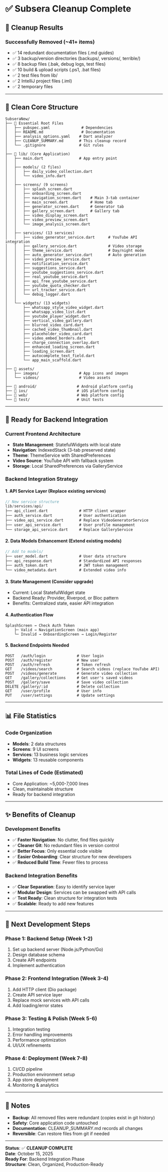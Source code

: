 # ✅ Subsera Cleanup Complete

## 🎯 Cleanup Results

### Successfully Removed (~41+ items)
- ✅ 14 redundant documentation files (.md guides)
- ✅ 3 backup/version directories (backups/, versions/, terrible/)
- ✅ 8 backup files (.bak, debug logs, test files)
- ✅ 10 build & upload scripts (.ps1, .bat files)
- ✅ 2 test files from lib/
- ✅ 2 IntelliJ project files (.iml)
- ✅ 2 temporary files

---

## 📁 Clean Core Structure

```
SubseraNew/
├── 📄 Essential Root Files
│   ├── pubspec.yaml              # Dependencies
│   ├── README.md                 # Documentation
│   ├── analysis_options.yaml    # Dart analyzer
│   ├── CLEANUP_SUMMARY.md       # This cleanup record
│   └── .gitignore               # Git rules
│
├── 📂 lib/ (Core Application)
│   ├── main.dart                # App entry point
│   │
│   ├── models/ (2 files)
│   │   ├── daily_video_collection.dart
│   │   └── video_info.dart
│   │
│   ├── screens/ (9 screens)
│   │   ├── splash_screen.dart
│   │   ├── onboarding_screen.dart
│   │   ├── navigation_screen.dart    # Main 3-tab container
│   │   ├── main_screen.dart          # Home tab
│   │   ├── generator_screen.dart     # Generator tab
│   │   ├── gallery_screen.dart       # Gallery tab
│   │   ├── video_display_screen.dart
│   │   ├── video_preview_screen.dart
│   │   └── image_analysis_screen.dart
│   │
│   ├── services/ (13 services)
│   │   ├── video_generator_service.dart      # YouTube API integration
│   │   ├── gallery_service.dart              # Video storage
│   │   ├── theme_service.dart                # Day/night mode
│   │   ├── auto_generator_service.dart       # Auto generation
│   │   ├── video_preview_service.dart
│   │   ├── notification_service.dart
│   │   ├── suggestions_service.dart
│   │   ├── youtube_suggestions_service.dart
│   │   ├── real_youtube_service.dart
│   │   ├── api_free_youtube_service.dart
│   │   ├── youtube_quota_checker.dart
│   │   ├── url_tracker_service.dart
│   │   └── debug_logger.dart
│   │
│   └── widgets/ (13 widgets)
│       ├── whatsapp_style_video_widget.dart
│       ├── whatsapp_video_list.dart
│       ├── youtube_player_widget.dart
│       ├── vertical_video_gallery.dart
│       ├── blurred_video_card.dart
│       ├── cached_video_thumbnail.dart
│       ├── placeholder_video_card.dart
│       ├── video_embed_borders.dart
│       ├── charge_connection_overlay.dart
│       ├── enhanced_loading_screen.dart
│       ├── loading_screen.dart
│       ├── autocomplete_text_field.dart
│       └── app_main_scaffold.dart
│
├── 📂 assets/
│   ├── images/                  # App icons and images
│   └── videos/                  # Video assets
│
├── 📂 android/                  # Android platform config
├── 📂 ios/                      # iOS platform config
├── 📂 web/                      # Web platform config
└── 📂 test/                     # Unit tests
```

---

## 🚀 Ready for Backend Integration

### Current Frontend Architecture
- **State Management**: StatefulWidgets with local state
- **Navigation**: IndexedStack (3-tab preserved state)
- **Theme**: ThemeService with SharedPreferences
- **Video Source**: YouTube API with fallback system
- **Storage**: Local SharedPreferences via GalleryService

### Backend Integration Strategy

#### 1. **API Service Layer** (Replace existing services)
```dart
// New service structure
lib/services/api/
├── api_client.dart              # HTTP client wrapper
├── auth_service.dart            # User authentication
├── video_api_service.dart       # Replace VideoGeneratorService
├── user_api_service.dart        # User profile management
└── storage_api_service.dart     # Replace GalleryService
```

#### 2. **Data Models Enhancement** (Extend existing models)
```dart
// Add to models/
├── user_model.dart              # User data structure
├── api_response.dart            # Standardized API responses
├── auth_token.dart              # JWT token management
└── video_metadata.dart          # Extended video info
```

#### 3. **State Management** (Consider upgrade)
- Current: Local StatefulWidget state
- Backend Ready: Provider, Riverpod, or Bloc pattern
- Benefits: Centralized state, easier API integration

#### 4. **Authentication Flow**
```
SplashScreen → Check Auth Token
    ├─ Valid → NavigationScreen (main app)
    └─ Invalid → OnboardingScreen → Login/Register
```

#### 5. **Backend Endpoints Needed**
```
POST   /auth/login              # User login
POST   /auth/register           # New user
POST   /auth/refresh            # Token refresh
GET    /videos/search           # Search videos (replace YouTube API)
POST   /videos/generate         # Generate video collection
GET    /gallery/collections     # Get user's saved videos
POST   /gallery/save            # Save video collection
DELETE /gallery/:id             # Delete collection
GET    /user/profile            # User info
PUT    /user/settings           # Update settings
```

---

## 📊 File Statistics

### Code Organization
- **Models**: 2 data structures
- **Screens**: 9 UI screens
- **Services**: 13 business logic services
- **Widgets**: 13 reusable components

### Total Lines of Code (Estimated)
- Core Application: ~5,000-7,000 lines
- Clean, maintainable structure
- Ready for backend integration

---

## ✨ Benefits of Cleanup

### Development Benefits
- ✅ **Faster Navigation**: No clutter, find files quickly
- ✅ **Cleaner Git**: No redundant files in version control
- ✅ **Better Focus**: Only essential code visible
- ✅ **Easier Onboarding**: Clear structure for new developers
- ✅ **Reduced Build Time**: Fewer files to process

### Backend Integration Benefits
- ✅ **Clear Separation**: Easy to identify service layer
- ✅ **Modular Design**: Services can be swapped with API calls
- ✅ **Test Ready**: Clean structure for integration tests
- ✅ **Scalable**: Ready to add new features

---

## 🎯 Next Development Steps

### Phase 1: Backend Setup (Week 1-2)
1. Set up backend server (Node.js/Python/Go)
2. Design database schema
3. Create API endpoints
4. Implement authentication

### Phase 2: Frontend Integration (Week 3-4)
1. Add HTTP client (Dio package)
2. Create API service layer
3. Replace mock services with API calls
4. Add loading/error states

### Phase 3: Testing & Polish (Week 5-6)
1. Integration testing
2. Error handling improvements
3. Performance optimization
4. UI/UX refinements

### Phase 4: Deployment (Week 7-8)
1. CI/CD pipeline
2. Production environment setup
3. App store deployment
4. Monitoring & analytics

---

## 📝 Notes

- **Backup**: All removed files were redundant (copies exist in git history)
- **Safety**: Core application code untouched
- **Documentation**: CLEANUP_SUMMARY.md records all changes
- **Reversible**: Can restore files from git if needed

---

**Status**: ✅ **CLEANUP COMPLETE**  
**Date**: October 15, 2025  
**Ready For**: Backend Integration Phase  
**Structure**: Clean, Organized, Production-Ready
